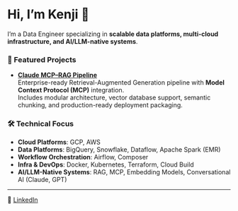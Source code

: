# Hi, I’m Kenji 👋

I’m a Data Engineer specializing in **scalable data platforms, multi-cloud infrastructure, and AI/LLM-native systems**.  

### 🚀 Featured Projects
- **[Claude MCP–RAG Pipeline](https://github.com/kenjisekino/claude-rag-mcp-pipeline)**  
  Enterprise-ready Retrieval-Augmented Generation pipeline with **Model Context Protocol (MCP)** integration.  
  Includes modular architecture, vector database support, semantic chunking, and production-ready deployment packaging.

### 🛠️ Technical Focus
- **Cloud Platforms**: GCP, AWS  
- **Data Platforms**: BigQuery, Snowflake, Dataflow, Apache Spark (EMR)  
- **Workflow Orchestration**: Airflow, Composer  
- **Infra & DevOps**: Docker, Kubernetes, Terraform, Cloud Build  
- **AI/LLM-Native Systems**: RAG, MCP, Embedding Models, Conversational AI (Claude, GPT)  

---

🔗 [LinkedIn](https://www.linkedin.com/in/kenjisekino)
